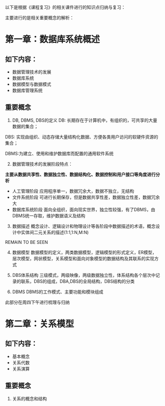 以下是根据《课程复习》的相关课件进行的知识点归纳与复习：

主要进行的是相关重要概念的解析：

# 第一章：数据库系统概述
## 如下内容：
- 数据管理技术的发展
- 数据库系统
- 数据模型与数据模式
- 数据库管理系统

## 重要概念
1. DB, DBMS, DBS的定义
DB: 长期存在于计算机中，有组织的，可共享的大量数据的集合；

DBS: 实现由组织、动态存储大量结构化数据、方便各类用户访问的软硬件资源的集合；

DBMS:为建立、使用和维护数据库而配置的通用软件系统

2. 数据管理技术的发展阶段特点：

**主要从数据共享性、数据独立性、数据结构化、数据控制和用户接口等角度进行分析**

- 人工管理阶段
应用程序单一，数据冗余大，数据不独立，无结构
- 文件系统阶段
可进行长期保存，但是数据共享性差，数据独立性差，数据冗余大
- 数据库系统阶段
面向全组织，面向现实世界，独立性较强，有了DBMS，由DBMS统一存取，维护数据语义及结构


3. 数据描述
概念设计、逻辑设计和物理设计等各阶段中数据描述的术语，概念设计中实体间二元关系的描述(1:1,1:N,M:N)

REMAIN TO BE SEEN

4. 数据模型
数据模型的定义，两类数据模型，逻辑模型的形式定义，ER模型，层次模型，网状模型，关系模型和面向对象模型的数据结构及其联系的实现方式

5. DBS体系结构
三级模式，两级映像，两级数据独立性，体系结构各个层次中记录的联系，DBS的组成，DBA,DBS的全局结构，DBS结构的分类

6. DBMS
DBMS的工作模式、主要功能和模块组成


此部分在周四下午进行梳理与归纳
# 第二章：关系模型
## 如下内容：
- 基本概念
- 关系代数
- 关系演算

## 重要概念
1. 关系的概念和结构









